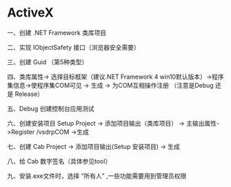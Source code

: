 # ActiveX
一、创建 .NET Framework 类库项目

二、实现 IObjectSafety 接口（浏览器安全需要）

三、创建 Guid （第5种类型）

四、类库属性-> 选择目标框架（建议.NET Framework 4 win10默认版本）->程序集信息->使程序集COM可见 -> 生成 ->  为COM互相操作注册 （注意是Debug 还是 Release）

五、Debug  创建控制台应用测试

六、创建安装项目 Setup Project -> 添加项目输出（类库项目） -> 主输出属性->Register /vsdrpCOM ->生成

七、创建 Cab Project -> 添加项目输出(Setup 安装项目) -> 生成

八、给 Cab 数字签名（具体参见tool）

九、安装.exe文件时，选择 “所有人” ,一些功能需要用到管理员权限
